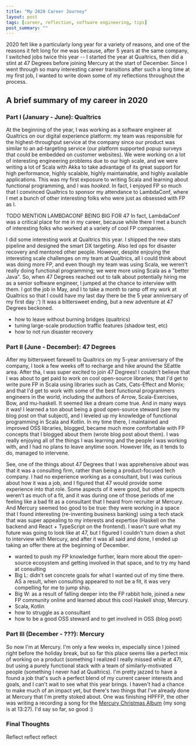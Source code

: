 ```yaml
---
title: "My 2020 Career Journey"
layout: post
tags: [career, reflection, software engineering, tips]
post_summary: ""
---
```


2020 felt like a particularly long year for a variety of reasons, and one of the reasons it felt long for me was because, after 5 years at the same company, I switched jobs twice this year -- I started the year at Qualtrics, then did a stint at 47 Degrees before joining Mercury at the start of December.  Since I went through so many interesting career transitions after such a long time at my first job, I wanted to write down some of my reflections throughout the process.

## A brief summary of my career in 2020

### Part I (January - June): Qualtrics

At the beginning of the year, I was working as a software engineer at Qualtrics on our digital experience platform: my team was responsible for the highest-throughput service at the company since our product was similar to an ad-targeting service (our platform supported popup surveys that could be embedded on customer websites).  We were working on a lot of interesting engineering problems due to our high scale, and we were writing a lot of Scala with Akka to take advantage of its great support for high performance, highly scalable, highly maintainable, and highly available applications.  This was my first exposure to writing Scala and learning about functional programming, and I was _hooked_.  In fact, I enjoyed FP so much that I convinced Qualtrics to sponsor my attendance to LambdaConf, where I met a bunch of other interesting folks who were just as obsessed with FP as I.  

TODO MENTION LAMBDACONF BEING BIG FOR 47
In fact, LambdaConf was a critical place for me in my career, because while there I met a bunch of interesting folks who worked at a variety of cool FP companies.

I did some interesting work at Qualtrics this year.  I shipped the new stats pipeline and designed the smart DX targeting.  Also led ops for disaster recovery and mentored other people.  However, despite enjoying the interesting scale challenges on my team at Qualtrics, all I could think about was doing more FP, and even though my team was using Scala, we weren't really doing functional programming; we were more using Scala as a "better Java".  So, when 47 Degrees reached out to talk about potentially hiring me as a senior software engineer, I jumped at the chance to interview with them.  I got the job in May, and I to take a month to ramp off my work at Qualtrics so that I could have my last day there be the 5 year anniversary of my first day :')  It was a bittersweet ending, but a new adventure at 47 Degrees beckoned.


* how to leave without burning bridges (qualtrics)
* tuning large-scale production traffic features (shadow test, etc)
* how to not run disaster recovery

### Part II (June - December): 47 Degrees

After my bittersweet farewell to Qualtrics on my 5-year anniversary of the company, I took a few weeks off to recharge and hike around the SEattle area.  After tha, I was super excited to join 47 Degrees! I couldn't believe that I was about to get paid to work on cool open-source libraries; that I'd get to write pure FP in Scala using libraries such as Cats, Cats-Effect and Monix; and that I'd get to work with some of the best functional programmers engineers in the world, including the authors of Arrow, Scala-Exercises, Bow, and mu-haskell.  It seemed like a dream come true.  And in many ways it was!  I learned a ton about being a good open-source steward (see my blog post on that subject), and I leveled up my knowledge of functional programming in Scala and Kotlin.  In my time there, I maintained and improved OSS libraries, blogged, became much more comfortable with FP concepts that I blogged about them (wrote blog post about them).  I was really enjoying all of the things I was learning and the people I was working with, and I had no plans to leave anytime soon.  However life, as it tends to do, managed to intervene.  

See, one of the things about 47 Degrees that I was apprehensive about was that it was a consulting firm, rather than being a product-focused tech company.  I had no experience working as a consultant, but I was curious about how it was a job, and I figured that 47 would provide some experience into that role.  Some aspects of it were good, but other aspects weren't as much of a fit, and it was during one of those periods of me feeling like a bad fit as a consultant that I heard from recruiter at Mercury.  And Mercury seemed too good to be true: they were working in a space that I found interesting (re-inventing business banking) using a tech stack that was super appealing to my interests and expertise (Haskell on the backend and React + TypeScript on the frontend).  I wasn't sure what my future was going to look like at 47, but I figured I couldn't turn down a shot to interview with Mercury, and after it was all said and done, I ended up taking an offer there at the beginning of December.

* wanted to push my FP knowledge further, learn more about the open-source ecosystem and getting involved in that space, and to try my hand at consulting
* Big L: didn't set concrete goals for what I wanted out of my time there. AS a result, when consulting appeared to not be a fit, it was very compelling for me to jump ship.
* Big W: as a result of falling deeper into the FP rabbit hole, joined a new FP community online and learned about this cool Haskell shop, Mercury.
* Scala, Kotlin
* how to struggle as a consultant
* how to be a good OSS steward and to get involved in OSS (blog post)

### Part III (December - ???): Mercury

So now I'm at Mercury.  I'm only a few weeks in, especially since I joined right before the holiday break, but so far this place seems like a perfect mix of working on a product (something I realized I really missed while at 47), but using a purely functional stack with a team of similarly-motivated people (something I never had at Qualtrics).  I'm pretty jazzed to have a found a job that's such a perfect blend of my current career interests and goals, and I can't wait to see what this year brings.  I haven't had a chance to make much of an impact yet, but there's two things that I've already done at Mercury that I'm pretty stoked about.  One was finishing HPFFP, the other was writing a recording a song for the [Mercury Christmas Album](https://www.youtube.com/watch?v=gvrv1My-pFY&feature=youtu.be) (my song is at 13:27).  I'd say so far, so good :)


### Final Thoughts

Reflect reflect reflect